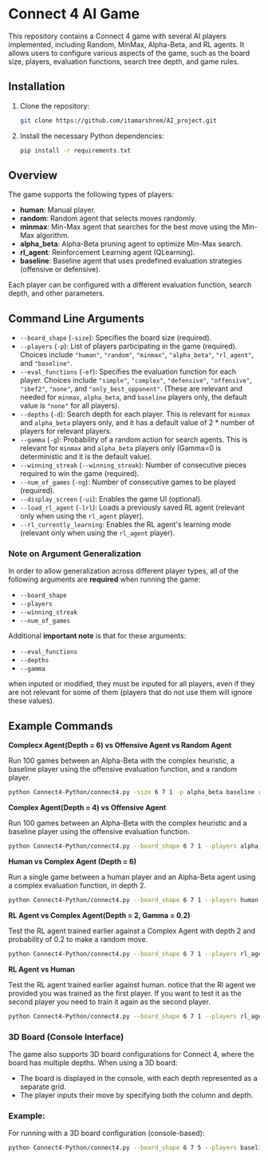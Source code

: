 # Connect 4 AI Game
This repository contains a Connect 4 game with several AI players implemented, including Random, MinMax, Alpha-Beta, and RL agents. It allows users to configure various aspects of the game, such as the board size, players, evaluation functions, search tree depth, and game rules.

## Installation
1. Clone the repository:
   ```bash
   git clone https://github.com/itamarshrem/AI_project.git
   ```

2. Install the necessary Python dependencies:
   ```bash
   pip install -r requirements.txt
   ```

## Overview
The game supports the following types of players:

- **human**: Manual player.
- **random**: Random agent that selects moves randomly.
- **minmax**: Min-Max agent that searches for the best move using the Min-Max algorithm.
- **alpha_beta**: Alpha-Beta pruning agent to optimize Min-Max search.
- **rl_agent**: Reinforcement Learning agent (QLearning).
- **baseline**: Baseline agent that uses predefined evaluation strategies (offensive or defensive).

Each player can be configured with a different evaluation function, search depth, and other parameters.

## Command Line Arguments
- `--board_shape` (`-size`): Specifies the board size (required).
- `--players` (`-p`): List of players participating in the game (required). Choices include `"human"`, `"random"`, `"minmax"`, `"alpha_beta"`, `"rl_agent"`, and `"baseline"`.
- `--eval_functions` (`-ef`): Specifies the evaluation function for each player. Choices include `"simple"`, `"complex"`, `"defensive"`, `"offensive"`, `"ibef2"`, `"none"`, and `"only_best_opponent"`. (These are relevant and needed for `minmax`, `alpha_beta`, and `baseline` players only, the default value is `"none"` for all players).
- `--depths` (`-d`): Search depth for each player. This is relevant for `minmax` and `alpha_beta` players only, and it has a default value of 2 * number of players for relevant players.
- `--gamma` (`-g`): Probability of a random action for search agents. This is relevant for `minmax` and `alpha_beta` players only (Gamma=0 is deterministic and it is the default value).
- `--winning_streak` (`--winning_streak`): Number of consecutive pieces required to win the game (required).
- `--num_of_games` (`-ng`): Number of consecutive games to be played (required).
- `--display_screen` (`-ui`): Enables the game UI (optional).
- `--load_rl_agent` (`-lrl`): Loads a previously saved RL agent (relevant only when using the `rl_agent` player).
- `--rl_currently_learning`: Enables the RL agent's learning mode (relevant only when using the `rl_agent` player).


### Note on Argument Generalization

In order to allow generalization across different player types, all of the following arguments are **required** when running the game:
- `--board_shape`
- `--players`
- `--winning_streak`
- `--num_of_games`
  
Additional **important note** is that for these arguments:
- `--eval_functions`
- `--depths`
- `--gamma`
  
when inputed or modified, they must be inputed for all players, even if they are not relevant for some of them (players that do not use them will ignore these values).



## Example Commands
**Complecx Agent(Depth = 6) vs Offensive Agent vs Random Agent**

Run 100 games between an Alpha-Beta with the complex heuristic, a baseline player using the offensive evaluation function, and a random player.
   
   ```bash
   python Connect4-Python/connect4.py -size 6 7 1 -p alpha_beta baseline random -ef complex offensive none --depths 3 0 0  --winning_streak 4 --num_of_games 100
   ```

**Complex Agent(Depth = 4) vs Offensive Agent**

Run 100 games between an Alpha-Beta with the complex heuristic and a baseline player using the offensive evaluation function.
   
   ```bash
   python Connect4-Python/connect4.py --board_shape 6 7 1 --players alpha_beta baseline --eval_functions complex offensive  --depths 4 1 --winning_streak 4 --num_of_games 100
   ```

**Human vs Complex Agent (Depth = 6)**

Run a single game between a human player and an Alpha-Beta agent using a complex evaluation function, in depth 2.

   ```bash
   python Connect4-Python/connect4.py --board_shape 6 7 1 --players human alpha_beta --eval_functions none complex --depths 1 4 --winning_streak 4 --num_of_games 1 -ui
   ```


**RL Agent vs Complex Agent(Depth = 2, Gamma = 0.2)**

Test the RL agent trained earlier against a Complex Agent with depth 2 and probability of 0.2 to make a random move.

   ```bash
   python Connect4-Python/connect4.py --board_shape 6 7 1 --players rl_agent alpha_beta --eval_functions none complex --depths 1 2 --gamma 0 0.2 --winning_streak 4 --num_of_games 1000 --load_rl_agent
   ```

**RL Agent vs Human**

Test the RL agent trained earlier against human. notice that the Rl agent we provided you was trained as the first player.
If you want to test it as the second player you need to train it again as the second player.

   ```bash
   python Connect4-Python/connect4.py --board_shape 6 7 1 --players rl_agent human --eval_functions none none  --winning_streak 4 --num_of_games 1 -ui --load_rl_agent
   ```

### 3D Board (Console Interface)
The game also supports 3D board configurations for Connect 4, where the board has multiple depths. When using a 3D board:
- The board is displayed in the console, with each depth represented as a separate grid.
- The player inputs their move by specifying both the column and depth.

### Example:

For running with a 3D board configuration (console-based):
   ```bash
   python Connect4-Python/connect4.py --board_shape 6 7 5 --players baseline human --eval_functions defensive none --winning_streak 4 --num_of_games 1 -ui
   ```






